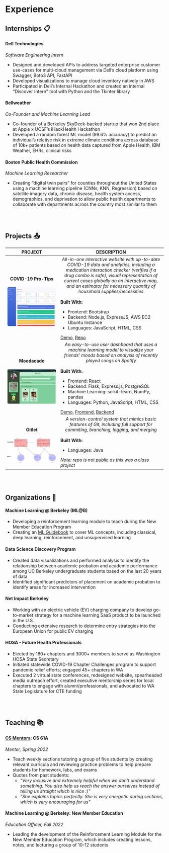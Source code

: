 # Experience

## Internships 📋

#### Dell Technologies
*Software Engineering Intern*
* Designed and developed APIs to address targeted enterprise customer use-cases for multi-cloud management via Dell’s cloud platform using Swagger, Boto3 API, FastAPI
* Developed visualizations to manage cloud inventory natively in AWS
* Participated in Dell’s Internal Hackathon and created an internal “Discover Intern” tool with Python and the Tkinter library

#### Bellweather
*Co-Founder and Machine Learning Lead*
* Co-founder of a Berkeley SkyDeck-backed startup that won 2nd place at Apple x UCSF’s iHackHealth Hackathon
* Developed a random forest ML model (99.6% accuracy) to predict an individual’s relative risk in extreme climate conditions across database of 10k+ patients based on health data captured from Apple Health, IBM Weather, EHRs, clinical risks
  

#### Boston Public Health Commission
*Machine Learning Researcher*
* Creating “digital twin pairs” for counties throughout the United States using a machine learning pipeline (CNNs, KNN, Regression) based on satellite imagery data, chronic disease, health system access, demographics, and deprivation to allow public health departments to collaborate with departments across the country most similar to them

<br><br>

## Projects 📤

| PROJECT  | DESCRIPTION |
| ------------- | ------------- |
| <center> <h4>COVID-19 Pro-Tips</h4> <img src ="/images/covidprotips.jpeg" style="border-radius:3%"/> </center> |<!-- Covid-19 Pro-Tips Description --> <center><i> All-in-one interactive website with up-to-date COVID-19 data and analytics, including a medication interaction checker (verifies if a drug combo is safe), visual representation of current cases globally on an interactive map, and an estimator for necessary quantity of household supplies/necessities </i></center> <br> **Built With:**  <ul> <li> Frontend: Bootstrap </li> <li> Backend: Node.js, ExpressJS, AWS EC2 Ubuntu Instance </li> <li> Languages: JavaScript, HTML, CSS </li> </ul> [Demo](https://www.youtube.com/embed/tfUtFhUQ-ZI), [Repo](https://github.com/Zjjc123/Covid-Pro-Tips)<!-- End Covid-19 Pro-Tips Description -->|
| <center> <h4>Moodacado</h4> <img src ="/images/moodacado.jpeg" style="border-radius:3%"/> </center>| <!-- Moodacado Description --> <center><i> An easy-to-use user dashboard that uses a machine learning model to visualize your friends' moods based on analysis of recently played songs on Spotify </i></center> <br> **Built With:** <ul> <li> Frontend: React </li> <li> Backend: Flask, Express.js, PostgreSQL </li> <li> Machine Learning: scikit-learn, NumPy, pandas</li> <li> Languages: Python, JavaScript, HTML, CSS </li> </ul> [Demo](https://www.youtube.com/embed/b45_sivndAg), [Frontend](https://github.com/alanchangxyz/moodacado-frontend/), [Backend](https://github.com/alanchangxyz/moodacado-backend/)<!-- End Moodado Description -->|
| <center> <h4>Gitlet</h4> <img src ="/images/gitlet.png" style="border-radius:3%"/> </center> | <!-- Gitlet Description --> <center><i> A version-control system that mimics basic features of Git, including full support for commiting, branching, logging, and merging </i></center> <br> **Built With:** <ul> <li> Languages: Java </li> </ul> *Note: repo is not public as this was a class project*<!-- End Gitlet Description --> |

<br><br>

## Organizations 🧩

#### Machine Learning @ Berkeley (ML@B)
* Developing a reinforcement learning module to teach during the New Member Education Program
* Creating an [ML Guidebook](https://github.com/ayushib4/ml-guidebook) to cover ML concepts, including classical, deep learning, reinforcement, and unsupervised learning


#### Data Science Discovery Program
* Created data visualizations and performed analysis to identify the relationship between academic probation and academic performance among UC Berkeley undergraduate students based on the last 20 years of data
* Identified significant predictors of placement on academic probation to identify areas for increased intervention

#### Net Impact Berkeley
* Working with an electric vehicle (EV) charging company to develop go-to-market strategy for a machine learning SaaS product to be launched in the U.S.
* Conducting extensive research to determine entry strategies into the European Union for public EV charging

#### HOSA - Future Health Professionals
* Elected by 180+ chapters and 3000+ members to serve as Washington HOSA State Secretary
* Initiated statewide COVID-19 Chapter Challenges program to support pandemic relief efforts; engaged 45+ chapters in WA
* Executed 2 virtual state conferences, redesigned website, spearheaded media outreach effort, created executive mentorship series for local chapters to engage with alumni/professionals, and advocated to WA State Legislature for CTE funding
  
<br><br>

## Teaching 📚

#### [CS Mentors](https://csmentors.berkeley.edu/): CS 61A
*Mentor, Spring 2022* 

* Teach weekly sections tutoring a group of five students by creating relevant curricula and reviewing practice problems to help prepare students for homework, labs, and exams
* Quotes from past students:
    * *"Very inclusive and extremely helpful when we don’t understand something. You also help us reach the answer ourselves instead of telling us straight which is nice :)"*
    * *"She explains topics perfectly. She is very energetic during sections, which is very encouraging for us"*

#### Machine Learning @ Berkeley: New Member Education
*Education Officer, Fall 2022*

* Leading the development of the Reinforcement Learning Module for the New Member Education Program, which includes creating lessons, notes, and lecturing a group of 10-12 students